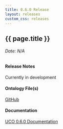 ```yaml
---
title: 0.6.0 Release
layout: releases
custom_css: releases
---
```


## {{ page.title }}

###### Date: N/A

#### Release Notes

Currently in development

#### Ontology File(s)

[GitHub](https://github.com/ucoProject/UCO/releases/tag/0.6.0)

#### Documentation

[UCO 0.6.0 Documentation](./docs/index.html)
